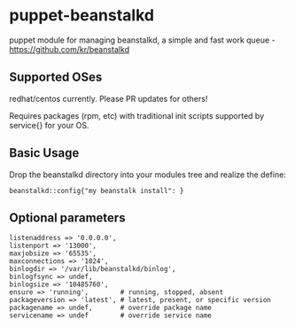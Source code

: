 puppet-beanstalkd
=================

puppet module for managing beanstalkd, a simple and fast work queue - https://github.com/kr/beanstalkd


## Supported OSes

redhat/centos currently.  Please PR updates for others!  

Requires packages (rpm, etc) with traditional init scripts supported by service{} for your OS.


## Basic Usage

Drop the beanstalkd directory into your modules tree and realize the define:

	beanstalkd::config{"my beanstalk install": }

## Optional parameters
	
	listenaddress => '0.0.0.0',
	listenport => '13000',
	maxjobsize => '65535',
	maxconnections => '1024',
	binlogdir => '/var/lib/beanstalkd/binlog',
	binlogfsync => undef,							
	binlogsize => '10485760',
	ensure => 'running',		# running, stopped, absent
	packageversion => 'latest',	# latest, present, or specific version
	packagename => undef,		# override package name						
	servicename => undef		# override service name



